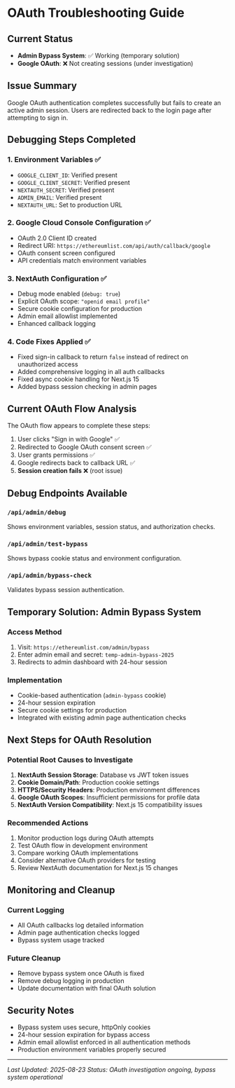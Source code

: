 # OAuth Troubleshooting Guide

## Current Status
- **Admin Bypass System**: ✅ Working (temporary solution)
- **Google OAuth**: ❌ Not creating sessions (under investigation)

## Issue Summary
Google OAuth authentication completes successfully but fails to create an active admin session. Users are redirected back to the login page after attempting to sign in.

## Debugging Steps Completed

### 1. Environment Variables ✅
- `GOOGLE_CLIENT_ID`: Verified present
- `GOOGLE_CLIENT_SECRET`: Verified present  
- `NEXTAUTH_SECRET`: Verified present
- `ADMIN_EMAIL`: Verified present
- `NEXTAUTH_URL`: Set to production URL

### 2. Google Cloud Console Configuration ✅
- OAuth 2.0 Client ID created
- Redirect URI: `https://ethereumlist.com/api/auth/callback/google`
- OAuth consent screen configured
- API credentials match environment variables

### 3. NextAuth Configuration ✅
- Debug mode enabled (`debug: true`)
- Explicit OAuth scope: `"openid email profile"`
- Secure cookie configuration for production
- Admin email allowlist implemented
- Enhanced callback logging

### 4. Code Fixes Applied ✅
- Fixed sign-in callback to return `false` instead of redirect on unauthorized access
- Added comprehensive logging in all auth callbacks
- Fixed async cookie handling for Next.js 15
- Added bypass session checking in admin pages

## Current OAuth Flow Analysis

The OAuth flow appears to complete these steps:
1. User clicks "Sign in with Google" ✅
2. Redirected to Google OAuth consent screen ✅
3. User grants permissions ✅
4. Google redirects back to callback URL ✅
5. **Session creation fails** ❌ (root issue)

## Debug Endpoints Available

### `/api/admin/debug`
Shows environment variables, session status, and authorization checks.

### `/api/admin/test-bypass` 
Shows bypass cookie status and environment configuration.

### `/api/admin/bypass-check`
Validates bypass session authentication.

## Temporary Solution: Admin Bypass System

### Access Method
1. Visit: `https://ethereumlist.com/admin/bypass`
2. Enter admin email and secret: `temp-admin-bypass-2025`
3. Redirects to admin dashboard with 24-hour session

### Implementation
- Cookie-based authentication (`admin-bypass` cookie)
- 24-hour session expiration
- Secure cookie settings for production
- Integrated with existing admin page authentication checks

## Next Steps for OAuth Resolution

### Potential Root Causes to Investigate
1. **NextAuth Session Storage**: Database vs JWT token issues
2. **Cookie Domain/Path**: Production cookie settings
3. **HTTPS/Security Headers**: Production environment differences
4. **Google OAuth Scopes**: Insufficient permissions for profile data
5. **NextAuth Version Compatibility**: Next.js 15 compatibility issues

### Recommended Actions
1. Monitor production logs during OAuth attempts
2. Test OAuth flow in development environment
3. Compare working OAuth implementations
4. Consider alternative OAuth providers for testing
5. Review NextAuth documentation for Next.js 15 changes

## Monitoring and Cleanup

### Current Logging
- All OAuth callbacks log detailed information
- Admin page authentication checks logged
- Bypass system usage tracked

### Future Cleanup
- Remove bypass system once OAuth is fixed
- Remove debug logging in production
- Update documentation with final OAuth solution

## Security Notes
- Bypass system uses secure, httpOnly cookies
- 24-hour session expiration for bypass access
- Admin email allowlist enforced in all authentication methods
- Production environment variables properly secured

---

*Last Updated: 2025-08-23*
*Status: OAuth investigation ongoing, bypass system operational*
